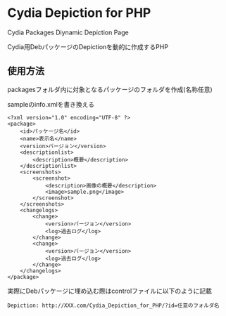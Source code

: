 # Cydia Depiction for PHP
Cydia Packages Diynamic Depiction Page

Cydia用DebパッケージのDepictionを動的に作成するPHP

使用方法
-------------------------------
packagesフォルダ内に対象となるパッケージのフォルダを作成(名称任意)

sampleのinfo.xmlを書き換える
```
<?xml version="1.0" encoding="UTF-8" ?>
<package>
	<id>パッケージ名</id>
	<name>表示名</name>
	<version>バージョン</version>
	<descriptionlist>
		<description>概要</description>
	</descriptionlist>
	<screenshots>
		<screenshot>
			<description>画像の概要</description>
			<image>sample.png</image>
		</screenshot>
	</screenshots>
	<changelogs>
		<change>
			<version>バージョン</version>
			<log>過去ログ</log>
		</change>
		<change>
			<version>バージョン</version>
			<log>過去ログ</log>
		</change>
	</changelogs>
</package>
```
実際にDebパッケージに埋め込む際はcontrolファイルに以下のように記載
```
Depiction: http://XXX.com/Cydia_Depiction_for_PHP/?id=任意のフォルダ名
```
